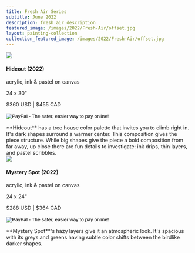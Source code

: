 ```yaml
---
title: Fresh Air Series
subtitle: June 2022
description: fresh air description
featured_image: /images/2022/Fresh-Air/offset.jpg
layout: painting-collection
collection_featured_image: /images/2022/Fresh-Air/offset.jpg
---
```

<!-- Hideout -->
<div class="container-1">
  <div class="box-image-left">
    <img src="/website/images/2022/Spring/hideout-2.jpg">
  </div>
  <div class="box-description-right">
    <h4>Hideout (2022)</h4>
    <p class="description-margin-zero">acrylic, ink & pastel on canvas</p>
    <p class="description-margin-zero">24 x 30"</p>
    <p class="description-margin-zero">$360 USD  |  $455 CAD</p>
    <div class="paypal-button">
    <form target="paypal" action="https://www.paypal.com/cgi-bin/webscr" method="post">
    <input type="hidden" name="cmd" value="_s-xclick">
    <input type="hidden" name="hosted_button_id" value="9S6K5XZ8SDHLY">
    <input type="image" src="https://www.paypalobjects.com/en_US/i/btn/btn_cart_LG.gif" border="0" name="submit" alt="PayPal - The safer, easier way to pay online!">
    <img alt="" border="0" src="https://www.paypalobjects.com/en_US/i/scr/pixel.gif" width="1" height="1">
    </form>
  </div>
  </div>
</div>
**Hideout** has a tree house color palette that invites you to climb right in. It's dark shapes surround a warmer center.  This composition gives the piece structure.  While big shapes give the piece a bold composition from far away, up close there are fun details to investigate: ink drips, thin layers, and pastel scribbles.

<!-- Mystery Spot -->
<div class="container-1">
  <div class="box-image-right">
    <img src="/website/images/2022/Spring/mystery-spot.jpg">
  </div>
  <div class="box-description-left">
    <h4>Mystery Spot (2022)</h4>
    <p class="description-margin-zero">acrylic, ink & pastel on canvas</p>
    <p class="description-margin-zero">24 x 24"</p>
    <p class="description-margin-zero">$288 USD  |  $364 CAD</p>
    <div class="paypal-button-left">
      <form target="paypal" action="https://www.paypal.com/cgi-bin/webscr" method="post">
        <input type="hidden" name="cmd" value="_s-xclick">
        <input type="hidden" name="hosted_button_id" value="NUAV7JB4KP7S8">
        <input type="image" src="https://www.paypalobjects.com/en_US/i/btn/btn_cart_LG.gif" border="0" name="submit" alt="PayPal - The safer, easier way to pay online!">
        <img alt="" border="0" src="https://www.paypalobjects.com/en_US/i/scr/pixel.gif" width="1" height="1">
      </form>
    </div>
  </div>
</div>
**Mystery Spot**'s hazy layers give it an atmospheric look.  It's spacious with its greys and greens having subtle color shifts between the birdlike darker shapes.  

